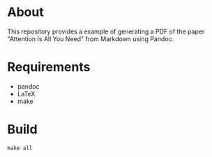 # About
This repository provides a example of generating a PDF of the paper "Attention Is All You Need" from Markdown using Pandoc.
# Requirements
- pandoc
- LaTeX
- make
# Build
```
make all
```
